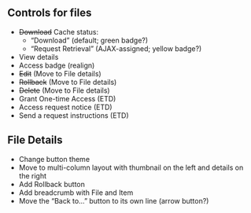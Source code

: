 ## Controls for files
- ~~Download~~ Cache status:
	- “Download” (default; green badge?)
	- “Request Retrieval” (AJAX-assigned; yellow badge?)
- View details
- Access badge (realign)
- ~~Edit~~ (Move to File details)
- ~~Rollback~~ (Move to File details)
- ~~Delete~~ (Move to File details)
- Grant One-time Access (ETD)
- Access request notice (ETD)
- Send a request instructions (ETD)

## File Details
- Change button theme
- Move to multi-column layout with thumbnail on the left and details on the right
- Add Rollback button
- Add breadcrumb with File and Item
- Move the “Back to…” button to its own line (arrow button?)